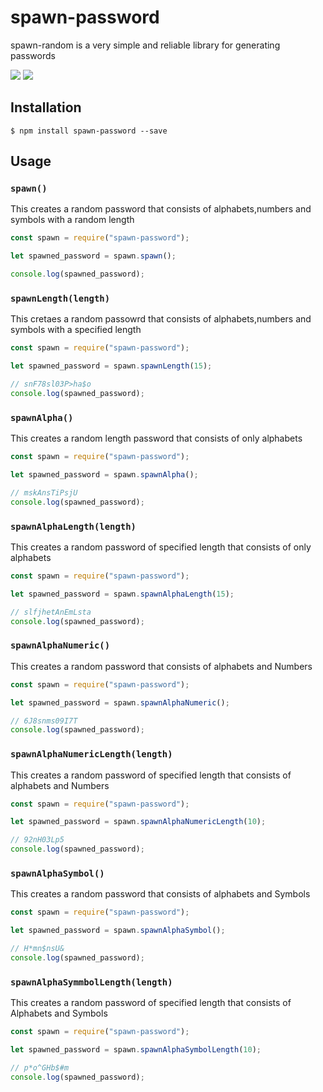 # spawn-password

spawn-random is a very simple and reliable library for generating passwords

![](https://img.shields.io/npm/v/spawn-password) ![](https://img.shields.io/npm/l/spawn-password)

## Installation

    $ npm install spawn-password --save

## Usage

### `spawn()`

This creates a random password that consists of alphabets,numbers and symbols with a random length

```javascript
const spawn = require("spawn-password");

let spawned_password = spawn.spawn();

console.log(spawned_password);
```

### `spawnLength(length)`

This cretaes a random passowrd that consists of alphabets,numbers and symbols with a specified length

```javascript
const spawn = require("spawn-password");

let spawned_password = spawn.spawnLength(15);

// snF78sl03P>ha$o
console.log(spawned_password);
```

### `spawnAlpha()`

This creates a random length password that consists of only alphabets

```javascript
const spawn = require("spawn-password");

let spawned_password = spawn.spawnAlpha();

// mskAnsTiPsjU
console.log(spawned_password);
```

### `spawnAlphaLength(length)`

This creates a random password of specified length that consists of only alphabets

```javascript
const spawn = require("spawn-password");

let spawned_password = spawn.spawnAlphaLength(15);

// slfjhetAnEmLsta
console.log(spawned_password);
```

### `spawnAlphaNumeric()`

This creates a random password that consists of alphabets and Numbers

```javascript
const spawn = require("spawn-password");

let spawned_password = spawn.spawnAlphaNumeric();

// 6J8snms09I7T
console.log(spawned_password);
```

### `spawnAlphaNumericLength(length)`

This creates a random password of specified length that consists of alphabets and Numbers

```javascript
const spawn = require("spawn-password");

let spawned_password = spawn.spawnAlphaNumericLength(10);

// 92nH03Lp5
console.log(spawned_password);
```

### `spawnAlphaSymbol()`

This creates a random password that consists of alphabets and Symbols

```javascript
const spawn = require("spawn-password");

let spawned_password = spawn.spawnAlphaSymbol();

// H*mn$nsU&
console.log(spawned_password);
```

### `spawnAlphaSymmbolLength(length)`

This creates a random password of specified length that consists of Alphabets and Symbols

```javascript
const spawn = require("spawn-password");

let spawned_password = spawn.spawnAlphaSymbolLength(10);

// p*o^GHb$#m
console.log(spawned_password);
```
